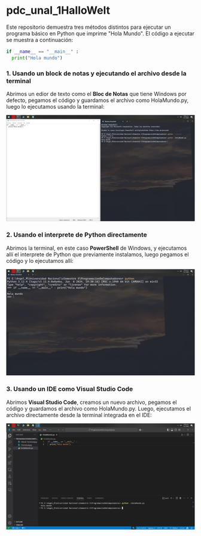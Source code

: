 # pdc_unal_1HalloWelt

Este repositorio demuestra tres métodos distintos para ejecutar un programa básico en Python que imprime "Hola Mundo". El código a ejecutar se muestra a continuación:

```python
if __name__ == "__main__" :
  print("Hola mundo")
```

### 1. Usando un block de notas y ejecutando el archivo desde la terminal

Abrimos un edior de texto como el **Bloc de Notas** que tiene Windows por defecto, pegamos el código y guardamos el archivo como HolaMundo.py, luego lo ejecutamos usando la terminal:

![Forma1](1Block-Terminal.jpg)

### 2. Usando el interprete de Python directamente 

Abrimos la terminal, en este caso **PowerShell** de Windows, y ejecutamos allí el interprete de Python que previamente instalamos, luego pegamos el código y lo ejecutamos allí:

![Forma2](2Terminal.jpg)

### 3. Usando un IDE como Visual Studio Code

Abrimos **Visual Studio Code**, creamos un nuevo archivo, pegamos el código y guardamos el archivo como HolaMundo.py. Luego, ejecutamos el archivo directamente desde la terminal integrada en el IDE:

![Forma2](3VSCode.jpg)



